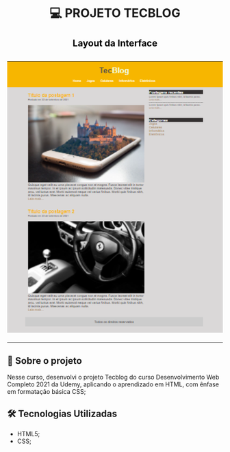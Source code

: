 <h1 align="center">

:computer: **PROJETO TECBLOG**

</h1>

<h2 align="center" style="color:black"> Layout da Interface
<h2>

<h2 align="center">
<img alt="layout" src= "https://github.com/angelresende/projetoTecblog/blob/main/layout.PNG" width="600px">
</h2><hr>
 

## 🚀 Sobre o projeto

Nesse curso, desenvolvi o projeto Tecblog do curso Desenvolvimento Web Completo 2021 da Udemy, aplicando o aprendizado em HTML, com ênfase em formatação básica CSS;

## 🛠️ Tecnologias Utilizadas

- HTML5;
- CSS;
